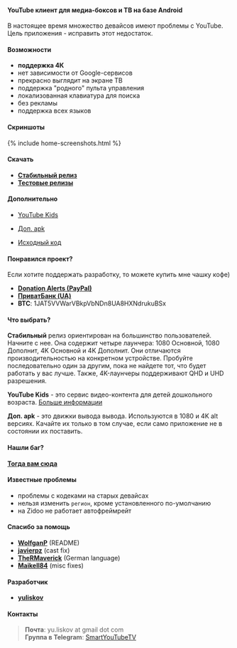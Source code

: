 #### YouTube клиент для медиа-боксов и ТВ на базе Android

В настоящее время множество девайсов имеют проблемы с YouTube. Цель приложения - исправить этот недостаток.

<!-- Данное приложение напоминает родное приложение [**YouTube for Android TV**](https://play.google.com/store/apps/details?id=com.google.android.youtube.tv), но с некоторыми изменениями (см. ниже). -->

#### Возможности
- **поддержка 4К**
- нет зависимости от Google-сервисов
- прекрасно выглядит на экране ТВ
- поддержка "родного" пульта управления
- локализованная клавиатура для поиска
- без рекламы
- поддержка всех языков

#### Скриншоты
{% include home-screenshots.html %}

#### Скачать
- **[Стабильный релиз]({{site.binaries.unified}})**   
- **[Тестовые релизы]({{site.binaries.unified_test}})**   

#### Дополнительно
- [YouTube Kids]({{site.binaries.kids}})   
<!-- - [LIVE версия]({{site.binaries.Live}})    -->
<!-- - [MiTV2 версия]({{site.binaries.MiTV2}})    -->
<!-- - [Mystery версия]({{site.binaries.MiTV2}})    -->
- [Доп. apk]({{site.xwalk_libs}})
<!-- - [Все релизы](https://github.com/yuliskov/SmartYouTubeTV/releases)   -->
- [Исходный код](https://github.com/yuliskov/SmartYouTubeTV)  

#### Понравился проект?
Если хотите поддержать разработку, то можете купить мне чашку кофе)
- [**Donation Alerts (PayPal)**]({{site.donation_paypal}})
- [**ПриватБанк (UA)**]({{site.donation_privatbank}})
- **BTC**: 1JAT5VVWarVBkpVbNDn8UA8HXNdrukuBSx

#### Что выбрать?

**Стабильный** релиз ориентирован на большинство пользователей. Начните с нее.
Она содержит четыре лаунчера: 1080 Основной, 1080 Дополнит, 4K Основной и 4K Дополнит. Они отличаются производительностью на конкретном устройстве. Пробуйте последовательно один за другим, пока не найдете тот, что будет работать у вас лучше. Также, 4K-лаунчеры поддерживают QHD и UHD разрешения.

**YouTube Kids** - это сервис видео-контента для детей дошкольного возраста. [Больше информации](https://kids.youtube.com)

<!-- **LIVE** версия - просмотр тв каналов на вашем устройстве. Во многих странах не доступна. [Больше информации](https://tv.youtube.com) -->

<!-- **MiTV2** и **Mystery** версии разработаны специально для одноименных устройств, но вы также можете их попробовать. -->

**Доп. apk** - это движки вывода вывода. Используются в 1080 и 4K alt версиях. Качайте их только в том случае, если само приложение не в состоянии их поставить.

#### Нашли баг?
**[Тогда вам сюда](https://github.com/yuliskov/SmartYouTubeTV/issues)**

#### Известные проблемы
<!-- - не работает `голосовой поиск` -->
<!-- - в режиме `трансляция экрана` первое видео ставится на паузу в `720 версии` -->
- проблемы с кодеками на старых девайсах
- нельзя изменить `регион`, кроме установленного по-умолчанию
- на Zidoo не работает автофреймрейт 

#### Спасибо за помощь
- **[WolfganP](https://github.com/WolfganP)** (README)
- **[javierpz](https://github.com/javierpz)** (cast fix)
- **[TheRMaverick](https://github.com/TheRMaverick)** (German language)
- **[Maikell84](https://github.com/Maikell84)** (misc fixes)

#### Разработчик
- **[yuliskov](https://github.com/yuliskov)**

#### Контакты
> **Почта**: yu.liskov at gmail dot com  
> **Группа в Telegram**: [SmartYouTubeTV](http://t.me/SmartYouTubeTV)